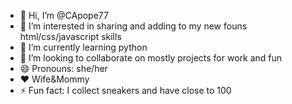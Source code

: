 - 👋 Hi, I’m @CApope77
- 👀 I’m interested in sharing and adding to my new founs html/css/javascript skills
- 🌱 I’m currently learning python
- 💞️ I’m looking to collaborate on mostly projects for work and fun
- 😄 Pronouns: she/her
- ❤ Wife&Mommy
- ⚡ Fun fact: I collect sneakers and have close to 100

<!---
CApope77/CApope77 is a ✨ special ✨ repository because its `README.md` (this file) appears on your GitHub profile.
You can click the Preview link to take a look at your changes.
--->
